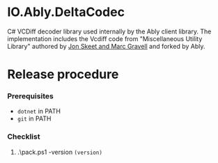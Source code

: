 # IO.Ably.DeltaCodec

C# VCDiff decoder library used internally by the Ably client library. The implementation includes the Vcdiff code from "Miscellaneous Utility Library" authored by [Jon Skeet and Marc Gravell](https://jonskeet.uk/csharp/miscutil/) and forked by Ably.

# Release procedure

### Prerequisites
- `dotnet` in PATH
- `git` in PATH

### Checklist

1. .\pack.ps1 -version `(version)`